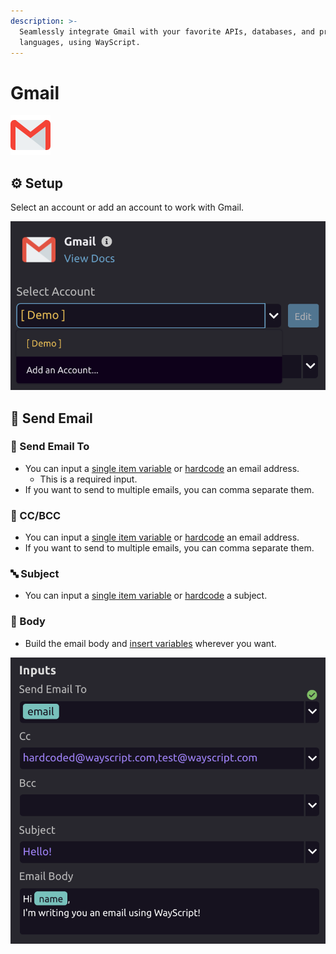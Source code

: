 ```yaml
---
description: >-
  Seamlessly integrate Gmail with your favorite APIs, databases, and programming
  languages, using WayScript.
---
```


# Gmail

![Automate actions with Gmail.](../../.gitbook/assets/gmail.png)

## ⚙ Setup

Select an account or add an account to work with Gmail.

![Select or Add an Account](../../.gitbook/assets/screen-shot-2020-07-28-at-3.35.31-pm.png)

## 📧 Send Email

### 👤 Send Email To

* You can input a [single item variable](../../getting_started/variables.md#single-item) or [hardcode](../../getting_started/modules.md#option-two-hardcode-a-value) an email address.
  * This is a required input.
* If you want to send to multiple emails, you can comma separate them. 

### 👥 CC/BCC

* You can input a [single item variable](../../getting_started/variables.md#single-item) or [hardcode](../../getting_started/modules.md#option-two-hardcode-a-value) an email address.
* If you want to send to multiple emails, you can comma separate them. 

### 🔤 Subject

* You can input a [single item variable](../../getting_started/variables.md#single-item) or [hardcode](../../getting_started/modules.md#option-two-hardcode-a-value) a subject.

### 📝 Body

* Build the email body and [insert variables](../../getting_started/modules.md#option-one-insert-a-variable) wherever you want. 

![Gmail Setup Example](../../.gitbook/assets/screen-shot-2020-07-28-at-3.38.35-pm.png)

